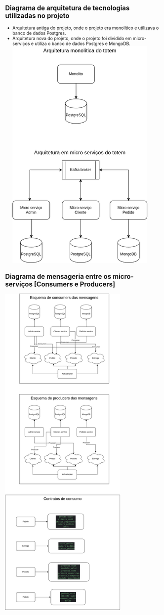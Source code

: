 ## Diagrama de arquitetura de tecnologias utilizadas no projeto
- Arquitetura antiga do projeto, onde o projeto era monolítico e utilizava o banco de dados Postgres.
- Arquitetura nova do projeto, onde o projeto foi dividido em micro-serviços e utiliza o banco de dados Postgres e MongoDB.
![Diagrama da arquitetura (Clean - hexagonal)](imagens/micro-services.drawio.png)

## Diagrama de mensageria entre os micro-serviços [Consumers e Producers]
![Diagrama da arquitetura (Clean - hexagonal)](imagens/kafka.drawio.png)